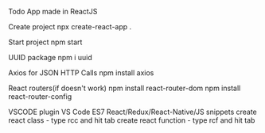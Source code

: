 Todo App made in ReactJS

Create project
npx create-react-app .

Start project
npm start

UUID package
npm i uuid

Axios for JSON HTTP Calls
npm install axios

React routers(if doesn't work)
npm install react-router-dom
npm install react-router-config


VSCODE plugin
VS Code ES7 React/Redux/React-Native/JS snippets
create react class - type rcc and hit tab
create react function - type rcf and hit tab